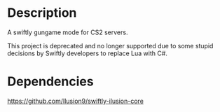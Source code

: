 # Description
A swiftly gungame mode for CS2 servers.

This project is deprecated and no longer supported due to some stupid decisions by Swiftly developers to replace Lua with C#.

# Dependencies
https://github.com/Ilusion9/swiftly-ilusion-core
